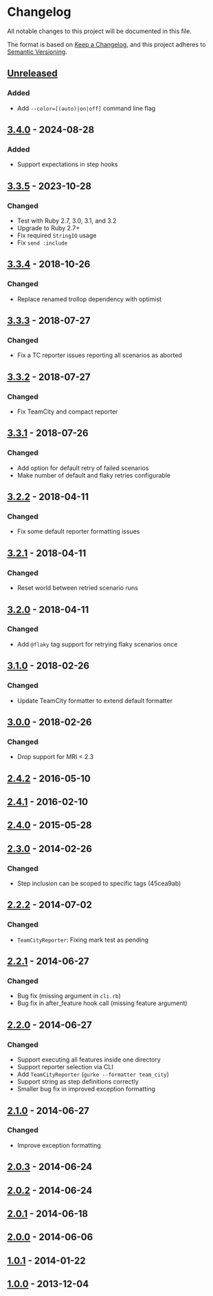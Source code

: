 # Changelog

All notable changes to this project will be documented in this file.

The format is based on [Keep a Changelog](https://keepachangelog.com/en/1.0.0/),
and this project adheres to [Semantic Versioning](https://semver.org/spec/v2.0.0.html).

## [Unreleased]

### Added

- Add `--color=[(auto)|on|off]` command line flag

## [3.4.0] - 2024-08-28

### Added

- Support expectations in step hooks

## [3.3.5] - 2023-10-28

### Changed

- Test with Ruby 2.7, 3.0, 3.1, and 3.2
- Upgrade to Ruby 2.7+
- Fix required `StringIO` usage
- Fix `send :include`

## [3.3.4] - 2018-10-26

### Changed

- Replace renamed trollop dependency with optimist

## [3.3.3] - 2018-07-27

### Changed

- Fix a TC reporter issues reporting all scenarios as aborted

## [3.3.2] - 2018-07-27

### Changed

- Fix TeamCity and compact reporter

## [3.3.1] - 2018-07-26

### Changed

- Add option for default retry of failed scenarios
- Make number of default and flaky retries configurable

## [3.2.2] - 2018-04-11

### Changed

- Fix some default reporter formatting issues

## [3.2.1] - 2018-04-11

### Changed

- Reset world between retried scenario runs

## [3.2.0] - 2018-04-11

### Changed

- Add `@flaky` tag support for retrying flaky scenarios once

## [3.1.0] - 2018-02-26

### Changed

- Update TeamCity formatter to extend default formatter

## [3.0.0] - 2018-02-26

### Changed

- Drop support for MRI < 2.3

## [2.4.2] - 2016-05-10

## [2.4.1] - 2016-02-10

## [2.4.0] - 2015-05-28

## [2.3.0] - 2014-02-26

### Changed

- Step inclusion can be scoped to specific tags (45cea9ab)

## [2.2.2] - 2014-07-02

### Changed

- `TeamCityReporter`: Fixing mark test as pending

## [2.2.1] - 2014-06-27

### Changed

- Bug fix (missing argument in `cli.rb`)
- Bug fix in after_feature hook call (missing feature argument)

## [2.2.0] - 2014-06-27

### Changed

- Support executing all features inside one directory
- Support reporter selection via CLI
- Add `TeamCityReporter` (`gurke --formatter team_city`)
- Support string as step definitions correctly
- Smaller bug fix in improved exception formatting

## [2.1.0] - 2014-06-27

### Changed

- Improve exception formatting

## [2.0.3] - 2014-06-24

## [2.0.2] - 2014-06-24

## [2.0.1] - 2014-06-18

## [2.0.0] - 2014-06-06

## [1.0.1] - 2014-01-22

## [1.0.0] - 2013-12-04

[Unreleased]: https://github.com/jgraichen/gurke/compare/v3.4.0...HEAD
[3.4.0]: https://github.com/jgraichen/gurke/compare/v3.3.5...v3.4.0
[3.3.5]: https://github.com/jgraichen/gurke/compare/v3.3.4...v3.3.5
[3.3.4]: https://github.com/jgraichen/gurke/compare/v3.3.3...v3.3.4
[3.3.3]: https://github.com/jgraichen/gurke/compare/v3.3.2...v3.3.3
[3.3.2]: https://github.com/jgraichen/gurke/compare/v3.3.1...v3.3.2
[3.3.1]: https://github.com/jgraichen/gurke/compare/v3.2.2...v3.3.1
[3.2.2]: https://github.com/jgraichen/gurke/compare/v3.2.1...v3.2.2
[3.2.1]: https://github.com/jgraichen/gurke/compare/v3.2.0...v3.2.1
[3.2.0]: https://github.com/jgraichen/gurke/compare/v3.1.0...v3.2.0
[3.1.0]: https://github.com/jgraichen/gurke/compare/v3.0.0...v3.1.0
[3.0.0]: https://github.com/jgraichen/gurke/compare/v2.4.2...v3.0.0
[2.4.2]: https://github.com/jgraichen/gurke/compare/v2.4.1...v2.4.2
[2.4.1]: https://github.com/jgraichen/gurke/compare/v2.4.0...v2.4.1
[2.4.0]: https://github.com/jgraichen/gurke/compare/v2.3.0...v2.4.0
[2.3.0]: https://github.com/jgraichen/gurke/compare/v2.2.2...v2.3.0
[2.2.2]: https://github.com/jgraichen/gurke/compare/v2.2.1...v2.2.2
[2.2.1]: https://github.com/jgraichen/gurke/compare/v2.2.0...v2.2.1
[2.2.0]: https://github.com/jgraichen/gurke/compare/v2.1.0...v2.2.0
[2.1.0]: https://github.com/jgraichen/gurke/compare/v2.0.3...v2.1.0
[2.0.3]: https://github.com/jgraichen/gurke/compare/v2.0.2...v2.0.3
[2.0.2]: https://github.com/jgraichen/gurke/compare/v2.0.1...v2.0.2
[2.0.1]: https://github.com/jgraichen/gurke/compare/v2.0.0...v2.0.1
[2.0.0]: https://github.com/jgraichen/gurke/compare/v1.0.1...v2.0.0
[1.0.1]: https://github.com/jgraichen/gurke/compare/v1.0.0...v1.0.1
[1.0.0]: https://github.com/jgraichen/gurke/tree/v1.0.0
